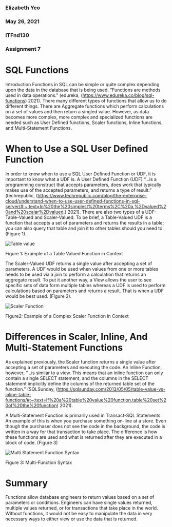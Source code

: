 
<h3>Elizabeth Yeo</h3>
<h3>May 26, 2021</h3>
<h3>ITFnd130</h3>
<h3>Assignment 7</h3>
<https://github.com/Elizabeth8991/DBFoundations-Module7.git>

# SQL Functions
Introduction
Functions in SQL can be simple or quite complex depending upon the data in the database that is being used.  “Functions are methods used in data operations.” (edureka, (https://www.edureka.co/blog/sql-functions) 2021).  There many different types of functions that allow us to do different things.  There are Aggregate functions which perform calculations on a set of values and then return a singled value.  However, as data becomes more complex, more complex and specialized functions are needed such as User Defined functions, Scaler functions, Inline functions, and Multi-Statement Functions.

# When to Use a SQL User Defined Function
In order to know when to use a SQL User Defined Function or UDF, it is important to know what a UDF is.  A User Defined Function (UDF) “…is a programming construct that accepts parameters, does work that typically makes use of the accepted parameters, and returns a type of result.” (techrepublic, (https://www.techrepublic.com/blog/the-enterprise-cloud/understand-when-to-use-user-defined-functions-in-sql-server/#:~:text=In%20the%20simplest%20terms%2C%20a,%2Dvalued%20and%20scalar%2Dvalued.) 2021).  There are also two types of a UDF: Table-Valued and Scaler-Valued.  To be brief, a Table-Valued UDF is a function that accepts a set of parameters and returns the results in a table; you can also query that table and join it to other tables should you need to. (Figure 1).

![Table value](https://user-images.githubusercontent.com/84489737/119775565-a34cbb80-be78-11eb-8d92-23a8125b8238.jpg)
  
Figure 1: Example of a Table Valued Function in Context

The Scaler-Valued UDF returns a single value after accepting a set of parameters.  A UDF would be used when values from one or more tables needs to be used via a join to perform a calculation that returns an aggregate result.  To put it another way, a View allows the user to see specific sets of data form multiple tables whereas a UDF is used to perform calculations based on parameters and returns a result.  That is when a UDF would be best used.  (Figure 2).    

![Scaler Function](https://user-images.githubusercontent.com/84489737/119775579-a8116f80-be78-11eb-982c-4c5ab2363881.jpg)

Figure2: Example of a Complex Scaler Function in Context

# Differences in Scaler, Inline, And Multi-Statement Functions
As explained previously, the Scaler function returns a single value after accepting a set of parameters and executing the code.  An Inline Function, however, “…is similar to a view.  This means that an inline function can only contain a single SELECT statement, and the columns in the SELECT statement implicitly define the columns of the returned table set of the function.” (SQLSunday, (https://sqlsunday.com/2013/05/05/table-value-vs-inline-table-functions/#:~:text=If%20a%20table%20value%20function,table%20set%20of%20the%20function) 2021).  

A Multi-Statement Function is primarily used in Transact-SQL Statements.  An example of this is when you purchase something on-line at a store.  Even though the purchaser does not see the code in the background, the code is written in a way for that transaction to take place.  The difference is how these functions are used and what is returned after they are executed in a block of code. (Figure 3)    

![Multi Statement Function Syntax](https://user-images.githubusercontent.com/84489737/119775596-ac3d8d00-be78-11eb-9f8d-7d9db0441264.png)
  
Figure 3: Multi-Function Syntax

# Summary
Functions allow database engineers to return values based on a set of parameters or conditions.  Engineers can have single values returned, multiple values returned, or for transactions that take place in the world.  Without functions, it would not be easy to manipulate the data in very necessary ways to either view or use the data that is returned.    

